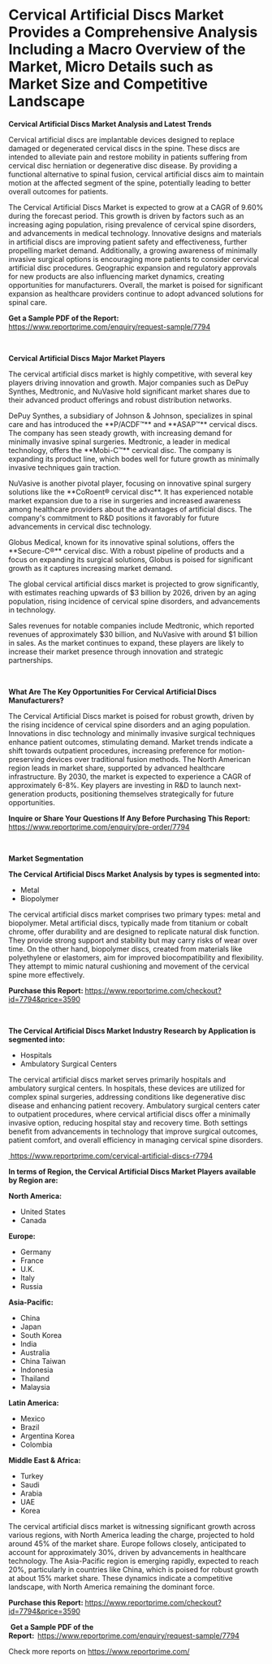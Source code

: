 <p><h1>Cervical Artificial Discs Market Provides a Comprehensive Analysis Including a Macro Overview of the Market, Micro Details such as Market Size and Competitive Landscape</h1></p><p><strong>Cervical Artificial Discs Market Analysis and Latest Trends</strong></p>
<p><p>Cervical artificial discs are implantable devices designed to replace damaged or degenerated cervical discs in the spine. These discs are intended to alleviate pain and restore mobility in patients suffering from cervical disc herniation or degenerative disc disease. By providing a functional alternative to spinal fusion, cervical artificial discs aim to maintain motion at the affected segment of the spine, potentially leading to better overall outcomes for patients.</p><p>The Cervical Artificial Discs Market is expected to grow at a CAGR of 9.60% during the forecast period. This growth is driven by factors such as an increasing aging population, rising prevalence of cervical spine disorders, and advancements in medical technology. Innovative designs and materials in artificial discs are improving patient safety and effectiveness, further propelling market demand. Additionally, a growing awareness of minimally invasive surgical options is encouraging more patients to consider cervical artificial disc procedures. Geographic expansion and regulatory approvals for new products are also influencing market dynamics, creating opportunities for manufacturers. Overall, the market is poised for significant expansion as healthcare providers continue to adopt advanced solutions for spinal care.</p></p>
<p><strong>Get a Sample PDF of the Report:&nbsp;</strong> <a href="https://www.reportprime.com/enquiry/request-sample/7794?utm_campaign=1835&utm_medium=2&utm_source=Github&utm_content=ia&utm_term=19032025&utm_id=cervical-artificial-discs">https://www.reportprime.com/enquiry/request-sample/7794</a></p>
<p>&nbsp;</p>
<p><strong>Cervical Artificial Discs Major Market Players</strong></p>
<p><p>The cervical artificial discs market is highly competitive, with several key players driving innovation and growth. Major companies such as DePuy Synthes, Medtronic, and NuVasive hold significant market shares due to their advanced product offerings and robust distribution networks.</p><p>DePuy Synthes, a subsidiary of Johnson & Johnson, specializes in spinal care and has introduced the **P/ACDF™** and **ASAP™** cervical discs. The company has seen steady growth, with increasing demand for minimally invasive spinal surgeries. Medtronic, a leader in medical technology, offers the **Mobi-C™** cervical disc. The company is expanding its product line, which bodes well for future growth as minimally invasive techniques gain traction.</p><p>NuVasive is another pivotal player, focusing on innovative spinal surgery solutions like the **CoRoent® cervical disc**. It has experienced notable market expansion due to a rise in surgeries and increased awareness among healthcare providers about the advantages of artificial discs. The company's commitment to R&D positions it favorably for future advancements in cervical disc technology.</p><p>Globus Medical, known for its innovative spinal solutions, offers the **Secure-C®** cervical disc. With a robust pipeline of products and a focus on expanding its surgical solutions, Globus is poised for significant growth as it captures increasing market demand.</p><p>The global cervical artificial discs market is projected to grow significantly, with estimates reaching upwards of $3 billion by 2026, driven by an aging population, rising incidence of cervical spine disorders, and advancements in technology.</p><p>Sales revenues for notable companies include Medtronic, which reported revenues of approximately $30 billion, and NuVasive with around $1 billion in sales. As the market continues to expand, these players are likely to increase their market presence through innovation and strategic partnerships.</p></p>
<p>&nbsp;</p>
<p><strong>What Are The Key Opportunities For Cervical Artificial Discs Manufacturers?</strong></p>
<p><p>The Cervical Artificial Discs market is poised for robust growth, driven by the rising incidence of cervical spine disorders and an aging population. Innovations in disc technology and minimally invasive surgical techniques enhance patient outcomes, stimulating demand. Market trends indicate a shift towards outpatient procedures, increasing preference for motion-preserving devices over traditional fusion methods. The North American region leads in market share, supported by advanced healthcare infrastructure. By 2030, the market is expected to experience a CAGR of approximately 6-8%. Key players are investing in R&D to launch next-generation products, positioning themselves strategically for future opportunities.</p></p>
<p><strong>Inquire or Share Your Questions If Any Before Purchasing This Report:</strong> <a href="https://www.reportprime.com/enquiry/pre-order/7794?utm_campaign=1835&utm_medium=2&utm_source=Github&utm_content=ia&utm_term=19032025&utm_id=cervical-artificial-discs">https://www.reportprime.com/enquiry/pre-order/7794</a></p>
<p>&nbsp;</p>
<p><strong>Market Segmentation</strong></p>
<p><strong>The Cervical Artificial Discs Market Analysis by types is segmented into:</strong></p>
<p><ul><li>Metal</li><li>Biopolymer</li></ul></p>
<p><p>The cervical artificial discs market comprises two primary types: metal and biopolymer. Metal artificial discs, typically made from titanium or cobalt chrome, offer durability and are designed to replicate natural disk function. They provide strong support and stability but may carry risks of wear over time. On the other hand, biopolymer discs, created from materials like polyethylene or elastomers, aim for improved biocompatibility and flexibility. They attempt to mimic natural cushioning and movement of the cervical spine more effectively.</p></p>
<p><strong>Purchase this Report:&nbsp;</strong><a href="https://www.reportprime.com/checkout?id=7794&price=3590&utm_campaign=1835&utm_medium=2&utm_source=Github&utm_content=ia&utm_term=19032025&utm_id=cervical-artificial-discs">https://www.reportprime.com/checkout?id=7794&price=3590</a></p>
<p>&nbsp;</p>
<p><strong>The Cervical Artificial Discs Market Industry Research by Application is segmented into:</strong></p>
<p><ul><li>Hospitals</li><li>Ambulatory Surgical Centers</li></ul></p>
<p><p>The cervical artificial discs market serves primarily hospitals and ambulatory surgical centers. In hospitals, these devices are utilized for complex spinal surgeries, addressing conditions like degenerative disc disease and enhancing patient recovery. Ambulatory surgical centers cater to outpatient procedures, where cervical artificial discs offer a minimally invasive option, reducing hospital stay and recovery time. Both settings benefit from advancements in technology that improve surgical outcomes, patient comfort, and overall efficiency in managing cervical spine disorders.</p></p>
<p><a href="https://www.reportprime.com/cervical-artificial-discs-r7794?utm_campaign=1835&utm_medium=2&utm_source=Github&utm_content=ia&utm_term=19032025&utm_id=cervical-artificial-discs">&nbsp;https://www.reportprime.com/cervical-artificial-discs-r7794</a></p>
<p><strong>In terms of Region, the Cervical Artificial Discs Market Players available by Region are:</strong></p>
<p>
    <p> <strong> North America: </strong>
        <ul>
            <li>United States</li>
            <li>Canada</li>
        </ul>
        </p> 
    <p> <strong> Europe: </strong>
        <ul>
            <li>Germany</li>
            <li>France</li>
            <li>U.K.</li>
            <li>Italy</li>
            <li>Russia</li>
        </ul>
        </p> 
    <p> <strong> Asia-Pacific: </strong>
        <ul>
            <li>China</li>
            <li>Japan</li>
            <li>South Korea</li>
            <li>India</li>
            <li>Australia</li>
            <li>China Taiwan</li>
            <li>Indonesia</li>
            <li>Thailand</li>
            <li>Malaysia</li>
        </ul>
        </p> 
    <p> <strong> Latin America: </strong>
        <ul>
            <li>Mexico</li>
            <li>Brazil</li>
            <li>Argentina Korea</li>
            <li>Colombia</li>
        </ul>
        </p> 
    <p> <strong> Middle East & Africa: </strong>
        <ul>
            <li>Turkey</li>
            <li>Saudi</li>
            <li>Arabia</li>
            <li>UAE</li>
            <li>Korea</li>
        </ul>
    </p>
    </p>
<p><p>The cervical artificial discs market is witnessing significant growth across various regions, with North America leading the charge, projected to hold around 45% of the market share. Europe follows closely, anticipated to account for approximately 30%, driven by advancements in healthcare technology. The Asia-Pacific region is emerging rapidly, expected to reach 20%, particularly in countries like China, which is poised for robust growth at about 15% market share. These dynamics indicate a competitive landscape, with North America remaining the dominant force.</p></p>
<p><strong>Purchase this Report: </strong><a href="https://www.reportprime.com/checkout?id=7794&price=3590&utm_campaign=1835&utm_medium=2&utm_source=Github&utm_content=ia&utm_term=19032025&utm_id=cervical-artificial-discs">https://www.reportprime.com/checkout?id=7794&price=3590</a></p>
<p>&nbsp;<strong>Get a Sample PDF of the Report:&nbsp;&nbsp;</strong><a href="https://www.reportprime.com/enquiry/request-sample/7794?utm_campaign=1835&utm_medium=2&utm_source=Github&utm_content=ia&utm_term=19032025&utm_id=cervical-artificial-discs">https://www.reportprime.com/enquiry/request-sample/7794</a></p>
<p><strong></strong></p>
<p>Check more reports on <a href="https://www.reportprime.com/?utm_campaign=1835&utm_medium=2&utm_source=Github&utm_content=ia&utm_term=19032025&utm_id=cervical-artificial-discs">https://www.reportprime.com/</a></p>